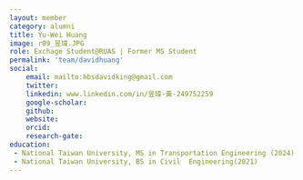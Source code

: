 ```yaml
---
layout: member
category: alumni
title: Yu-Wei Huang
image: r09_昱瑋.JPG
role: Exchage Student@RUAS | Former MS Student
permalink: 'team/davidhuang'
social:
    email: mailto:hbsdavidking@gmail.com
    twitter: 
    linkedin: www.linkedin.com/in/昱瑋-黃-249752259
    google-scholar: 
    github: 
    website: 
    orcid: 
    research-gate: 
education:
 - National Taiwan University, MS in Transportation Engineering (2024)
 - National Taiwan University, BS in Civil  Engineering(2021)
---
```


